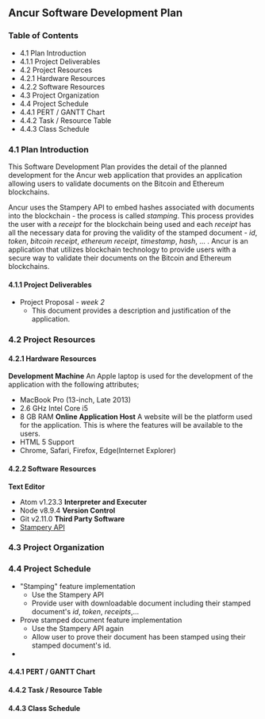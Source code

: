 ## Ancur Software Development Plan  

### Table of Contents
* 4.1 Plan Introduction
* 4.1.1 Project Deliverables
* 4.2 Project Resources
* 4.2.1 Hardware Resources
* 4.2.2 Software Resources
* 4.3 Project Organization
* 4.4 Project Schedule
* 4.4.1 PERT / GANTT Chart
* 4.4.2 Task / Resource Table
* 4.4.3 Class Schedule

### 4.1 Plan Introduction  
This Software Development Plan provides the detail of the planned development for the Ancur web application that provides an application allowing users to validate documents on the Bitcoin and Ethereum blockchains.  

Ancur uses the Stampery API to embed hashes associated with documents into the blockchain - the process is called *stamping*. This process provides the user with a *receipt* for the blockchain being used and each *receipt* has all the necessary data for proving the validity of the stamped document - *id*, *token*, *bitcoin receipt*, *ethereum receipt*, *timestamp*, *hash*, ... . Ancur is an application that utilizes blockchain technology to provide users with a secure way to validate their documents on the Bitcoin and Ethereum blockchains.

#### 4.1.1 Project Deliverables  
* Project Proposal - *week 2*
    * This document provides a description and justification of the application.

### 4.2 Project Resources  
#### 4.2.1 Hardware Resources
**Development Machine**
An Apple laptop is used for the development of the application with the following attributes;
* MacBook Pro (13-inch, Late 2013)
* 2.6 GHz Intel Core i5
* 8 GB RAM
**Online Application Host**
A website will be the platform used for the application. This is where the features will be available to the users.
* HTML 5 Support
* Chrome, Safari, Firefox, Edge(Internet Explorer)  

#### 4.2.2 Software Resources
**Text Editor**
* Atom v1.23.3
**Interpreter and Executer**
* Node v8.9.4
**Version Control**
* Git v2.11.0
**Third Party Software**
* [Stampery API](https://stampery.com/)

### 4.3 Project Organization

### 4.4 Project Schedule
* "Stamping" feature implementation  <!-- TODO -->
    * Use the Stampery API
    * Provide user with downloadable document including their stamped document's *id*, *token*, *receipts*,...
* Prove stamped document feature implementation
    * Use the Stampery API again
    * Allow user to prove their document has been stamped using their stamped document's id.
*
#### 4.4.1 PERT / GANTT Chart
#### 4.4.2 Task / Resource Table
#### 4.4.3 Class Schedule
